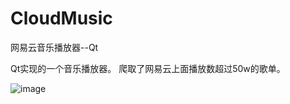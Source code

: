 # CloudMusic
网易云音乐播放器--Qt

Qt实现的一个音乐播放器。
爬取了网易云上面播放数超过50w的歌单。

![image](https://github.com/Nyloner/CloudMusic/blob/master/screenshot/2015-11-29%2013:13:59%E5%B1%8F%E5%B9%95%E6%88%AA%E5%9B%BE.png)
